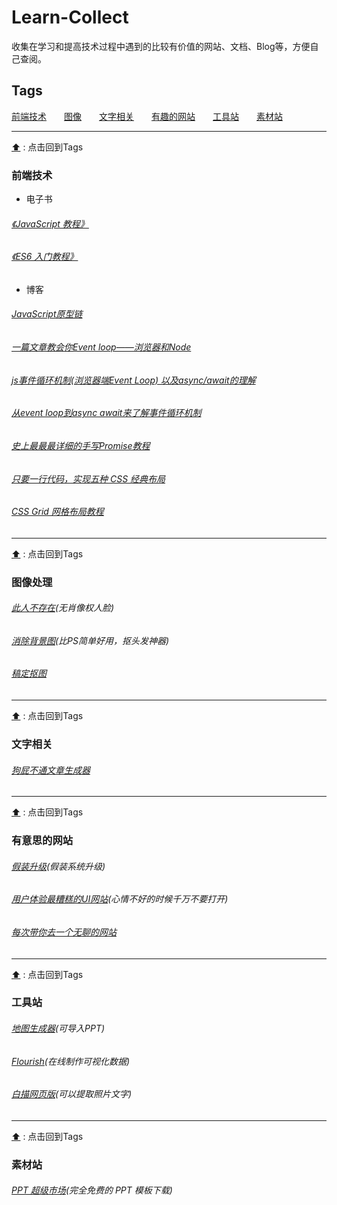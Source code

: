 <!--
 * @Author: Mencre
 * @LastEditors: Mencre
 * @email: mencre@163.com
 * @Date: 2020-02-28 10:16:05
 * @LastEditTime: 2020-08-13 09:09:15
 * @Description: Learn-Collect
-->
# Learn-Collect
收集在学习和提高技术过程中遇到的比较有价值的网站、文档、Blog等，方便自己查阅。


<h2 id='tags'>Tags</h2>

[前端技术](#web)&emsp;&emsp;[图像](#image)&emsp;&emsp;[文字相关](#text)&emsp;&emsp;[有趣的网站](#interest)&emsp;&emsp;[工具站](#tools)&emsp;&emsp;[素材站](#material)

---
[:arrow_up:](#tags) : 点击回到Tags
<h3 id='web'>前端技术</h3>

- 电子书
###### [《JavaScript 教程》](https://wangdoc.com/javascript/index.html)
###### [《ES6 入门教程》](https://es6.ruanyifeng.com/#README)

- 博客
###### [JavaScript原型链](https://www.jianshu.com/p/08c07a953fa0)
###### [一篇文章教会你Event loop——浏览器和Node](https://segmentfault.com/a/1190000013861128)
###### [js事件循环机制(浏览器端Event Loop) 以及async/await的理解](https://segmentfault.com/a/1190000017554062)
###### [从event loop到async await来了解事件循环机制](https://juejin.im/post/5c148ec8e51d4576e83fd836)
###### [史上最最最详细的手写Promise教程](https://8jsj.cn/?p=293)
###### [只要一行代码，实现五种 CSS 经典布局](http://www.ruanyifeng.com/blog/2020/08/five-css-layouts-in-one-line.html)
###### [CSS Grid 网格布局教程](http://www.ruanyifeng.com/blog/2019/03/grid-layout-tutorial.html)

---
[:arrow_up:](#tags) : 点击回到Tags
<h3 id='image'>图像处理</h3>

###### [此人不存在](https:/thispersondoesnotexist.com/)(无肖像权人脸)
###### [消除背景图](https://www.remove.bg/)(比PS简单好用，抠头发神器)
###### [稿定抠图](https://www.gaoding.com/)


---
[:arrow_up:](#tags) : 点击回到Tags
<h3 id='text'>文字相关</h3>

###### [狗屁不通文章生成器](https://suulnnka.github.io/BullshitGenerator/)


---
[:arrow_up:](#tags) : 点击回到Tags
<h3 id="interest">有意思的网站</h3>

###### [假装升级](http://fakeupdate.net/)(假装系统升级)
###### [用户体验最糟糕的UI网站](https://userinyerface.com/)(心情不好的时候千万不要打开)
###### [每次带你去一个无聊的网站](https://theuselessweb.com/)


---
[:arrow_up:](#tags) : 点击回到Tags
<h3 id="tools">工具站</h3>

###### [地图生成器](http://datav.aliyun.com/tools/atlas/)(可导入PPT)
###### [Flourish](https://flourish.studio/)(在线制作可视化数据)
###### [白描网页版](https://web.baimiaoapp.com/)(可以提取照片文字)


---
[:arrow_up:](#tags) : 点击回到Tags
<h3 id="material">素材站</h3>

###### [PPT 超级市场](http://ppt.sotary.com/web/wxapp/index.html)(完全免费的 PPT 模板下载)